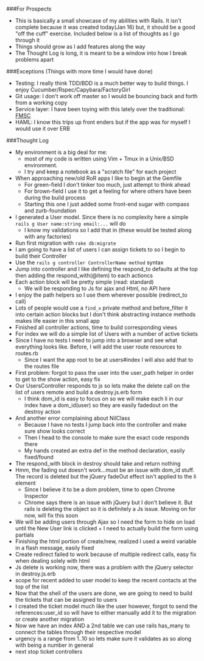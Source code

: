 ###For Prospects

* This is basically a small showcase of my abilities with Rails. It isn't complete because it 
was created today(Jan 16) but, it should be a good "off the cuff" exercise. Included below is a list of thoughts as I go through it
* Things should grow as I add features along the way
* The Thought Log is long, it is meant to be a window into how I break problems apart

###Exceptions (Things with more time I would have done)

* Testing: I really think TDD/BDD is a much better way to build things. I enjoy Cucumber/Rspec/Capybara/FactoryGirl
* Git usage: I don't work off master so I would be bouncing back and forth from a working copy
* Service layer: I have been toying with this lately over the traditional: [FMSC][1]
* HAML: I know this trips up front enders but if the app was for myself I would use it over ERB

###Thought Log

* My environment is a big deal for me:
	* most of my code is written using Vim + Tmux in a Unix/BSD environment.	
	* I try and keep a notebook as a "scratch file" for each project
* When approaching new/old RoR apps I like to begin at the Gemfile
	* For green-field I don't tinker too much, just attempt to think ahead
	* For brown-field I use it to get a feeling for where others have been during the build process
	* Starting this one I just added some front-end sugar with compass and zurb-foundation
* I generated a User model. Since there is no complexity here a simple `rails g User name:string email:...` will do
	* I know my validations so I add that in (these would be tested along with any factories)
* Run first migration with `rake db:migrate`
* I am going to have a list of users I can assign tickets to so I begin to build their Controller
* Use the `rails g controller ControllerName method` syntax
* Jump into controller and I like defining the respond_to defaults at the top then adding the respond_with(@item) to each actioncs
* Each action block will be pretty simple (read: standard)
	* We will be responding to Js for ajax and Html, no API here
* I enjoy the path helpers so I use them wherever possible (redirect_to call)
* Lots of people would use a `find_x` private method and before_filter it into certain action blocks but I don't think abstracting instance methods makes life easier in this small app
* Finished all controller actions, time to build corresponding views
* For index we will do a simple list of Users with a number of active tickets
* Since I have no tests I need to jump into a browser and see what everything looks like. Before, I will add the user route resources to routes.rb
	* Since I want the app root to be at users#index I will also add that to the routes file
* First problem: forgot to pass the user into the user_path helper in order to get to the show action, easy fix
* Our UsersController responds to js so lets make the delete call on the list of users remote and build a destroy.js.erb form
	* I think dom_id is easy to focus on so we will make each li in our index have a dom_id(user) so they are easily fadedout on the destroy action
* And another error complaining about NilClass
	* Because I have no tests I jump back into the controller and make sure show looks correct
	* Then I head to the console to make sure the exact code responds there
	* My hands created an extra def in the method declaration, easily fixed/found
* The respond_with block in destroy should take and return nothing
* Hmm, the fading out doesn't work...must be an issue with dom_id stuff. The record is deleted but the jQuery fadeOut effect isn't applied to the li element
	* Since I believe it to be a dom problem, time to open Chrome Inspector
	* Chrome says there is an issue with jQuery but I don't believe it. But rails is deleting the object so it is definitely a Js issue. Moving on for now, will fix this soon
* We will be adding users through Ajax so I need the form to hide on load until the New User link is clicked + I need to actually build the form using partials
* Finishing the html portion of create/new, realized I used a weird variable in a flash message, easily fixed
* Create redirect failed to work because of multiple redirect calls, easy fix when dealing solely with html
* Js delete is working now, there was a problem with the jQuery selector in destroy.js.erb
* scope for recent added to user model to keep the recent contacts at the top of the list
* Now that the shell of the users are done, we are going to need to build the tickets that can be assigned to users
* I created the ticket model much like the user however, forgot to send the references:user_id so will have to either manually add it to the migration or create another migration 
* Now we have an index AND a 2nd table we can use rails has_many to connect the tables through their respective model
* urgency is a range from 1..10 so lets make sure it validates as so along with being a number in general
* next stop ticket controllers

[1]: http://blog.devinterface.com/2010/06/rails-best-practices-1-fat-model-skinny-controller/
